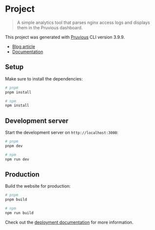 # Project

> A simple analytics tool that parses nginx access logs and displays them in the Pruvious dashboard.

This project was generated with [Pruvious](https://pruvious.com) CLI version 3.9.9.

- [Blog article](https://pruvious.com/blog/building-a-custom-nginx-access-log-parser)
- [Documentation](https://pruvious.com/docs)

## Setup

Make sure to install the dependencies:

```bash
# pnpm
pnpm install

# npm
npm install
```

## Development server

Start the development server on `http://localhost:3000`:

```bash
# pnpm
pnpm dev

# npm
npm run dev
```

## Production

Build the website for production:

```bash
# pnpm
pnpm build

# npm
npm run build
```

Check out the [deployment documentation](https://pruvious.com/docs/deployment) for more information.
